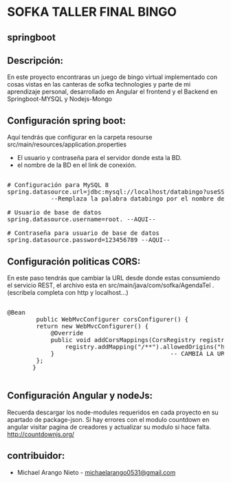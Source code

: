 # SOFKA TALLER FINAL BINGO

##   springboot 

## Descripción:
En este proyecto encontraras un juego de bingo virtual implementado con cosas vistas en las canteras de sofka technologies
y parte de mi aprendizaje personal, desarrollado en Angular el frontend y el Backend en Springboot-MYSQL y Nodejs-Mongo

## Configuración spring boot:

Aquí tendrás que configurar en la carpeta resourse src/main/resources/application.properties
* El usuario y contraseña para el servidor donde esta la BD.
* el nombre de la BD en el link de conexión.

<pre>

# Configuración para MySQL 8
spring.datasource.url=jdbc:mysql://localhost/databingo?useSSL=false&serverTimezone=UTC&allowPublicKeyRetrival=true --AQUI--
			--Remplaza la palabra databingo por el nombre de tu BD--

# Usuario de base de datos
spring.datasource.username=root. --AQUI--

# Contraseña para usuario de base de datos
spring.datasource.password=123456789 --AQUI--
</pre>

## Configuración politicas CORS:

En este paso tendrás que cambiar la URL desde donde estas consumiendo el servicio REST,
el archivo esta en src/main/java/com/sofka/AgendaTel . (escribela completa con http y localhost...)

<pre>

@Bean
        public WebMvcConfigurer corsConfigurer() {
		return new WebMvcConfigurer() {
			@Override
			public void addCorsMappings(CorsRegistry registry) {
				registry.addMapping("/**").allowedOrigins("http://localhost:5500").allowedMethods("*").allowedHeaders("*");  --AQUI--
			}                                -- CAMBIA LA URL POR LA URL DE TU CLIENTE --
		};
	   }
     
</pre>

## Configuración  Angular y nodeJs:

Recuerda descargar los node-modules requeridos en cada proyecto en su apartado de package-json.
Si hay errores con el modulo countdown en angular visitar pagina de creadores y actualizar su modulo si hace
falta. http://countdownjs.org/


## contribuidor:
* Michael Arango Nieto - michaelarango0531@gmail.com

